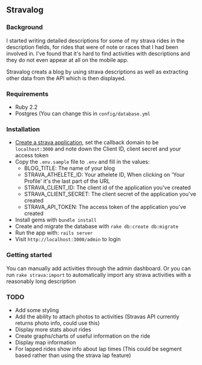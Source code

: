 ## Stravalog

### Background

I started writing detailed descriptions for some of my strava rides in the
description fields, for rides that were of note or races that I had been
involved in. I've found that it's hard to find activities with descriptions and
they do not even appear at all on the mobile app.

Stravalog creats a blog by using strava descriptions as well as extracting
other data from the API which is then displayed.

### Requirements

- Ruby 2.2
- Postgres (You can change this in `config/database.yml`

### Installation

- [Create a strava application](https://www.strava.com/settings/api), set the callback domain to be `localhost:3000` and note down the Client ID, client secret and your access token
- Copy the `.env.sample` file to `.env` and fill in the values:
  - BLOG_TITLE: The name of your blog
  - STRAVA_ATHELETE_ID: Your athelete ID, When clicking on 'Your Profile' it's the last part of the URL
  - STRAVA_CLIENT_ID: The client id of the application you've created
  - STRAVA_CLIENT_SECRET: The client secret of the application you've created
  - STRAVA_API_TOKEN: The access token of the application you've created
- Install gems with `bundle install`
- Create and migrate the database with `rake db:create db:migrate`
- Run the app with: `rails server`
- Visit `http://localhost:3000/admin` to login

### Getting started

You can manually add activities through the admin dashboard. Or you can run
`rake strava:import` to automatically import any strava activities with a
reasonably long description

### TODO

- Add some styling
- Add the ability to attach photos to activities (Stravas API currently returns photo info, could use this)
- Display more stats about rides
- Create graphs/charts of useful information on the ride
- Display map information
- For lapped rides show info about lap times (This could be segment based rather than using the strava lap feature)

